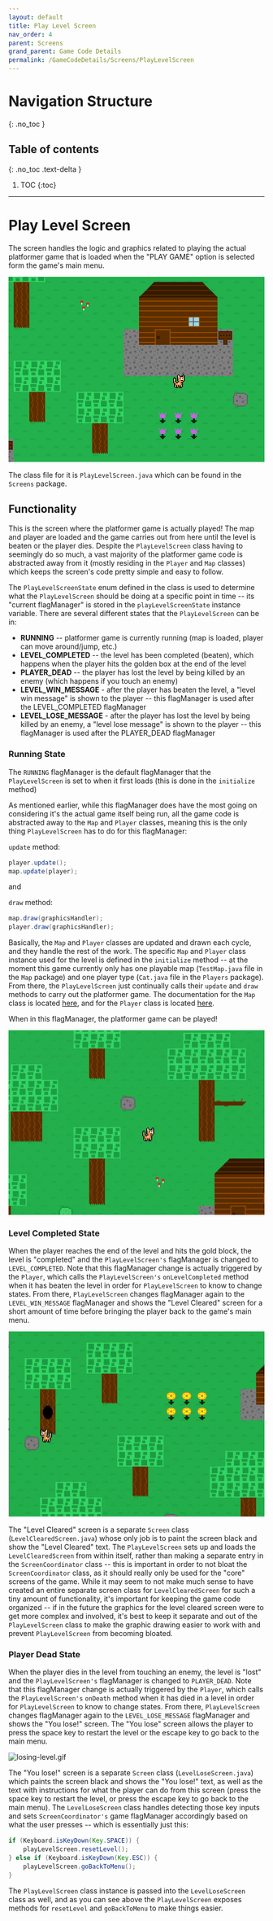 ```yaml
---
layout: default
title: Play Level Screen
nav_order: 4
parent: Screens
grand_parent: Game Code Details
permalink: /GameCodeDetails/Screens/PlayLevelScreen
---
```


# Navigation Structure
{: .no_toc }

## Table of contents
{: .no_toc .text-delta }

1. TOC
{:toc}

---

# Play Level Screen

The screen handles the logic and graphics related to playing the actual platformer game that is loaded  when the "PLAY GAME" option is selected form the game's main menu. 

![Play Level Screen](../../../assets/images/game-screen-1.png)

The class file for it is `PlayLevelScreen.java` which can be found in the `Screens` package.

## Functionality

This is the screen where the platformer game is actually played! The map and player are loaded and the game carries out from here until the level
is beaten or the player dies. Despite the `PlayLevelScreen` class having to seemingly do so much, a vast majority of the platformer game code
is abstracted away from it (mostly residing in the `Player` and `Map` classes) which keeps the screen's code pretty simple and easy to follow.

The `PlayLevelScreenState` enum defined in the class is used to determine what the `PlayLevelScreen` should be doing at a specific point in time --
its "current flagManager" is stored in the `playLevelScreenState` instance variable. There are several different states that the `PlayLevelScreen` can be in:
- **RUNNING** -- platformer game is currently running (map is loaded, player can move around/jump, etc.)
- **LEVEL_COMPLETED** -- the level has been completed (beaten), which happens when the player hits the golden box at the end of the level
- **PLAYER_DEAD** -- the player has lost the level by being killed by an enemy (which happens if you touch an enemy)
- **LEVEL_WIN_MESSAGE** - after the player has beaten the level, a "level win message" is shown to the player -- this flagManager is used after the LEVEL_COMPLETED flagManager
- **LEVEL_LOSE_MESSAGE** - after the player has lost the level by being killed by an enemy, a "level lose message" is shown to the player -- this flagManager is used after the PLAYER_DEAD flagManager  

### Running State

The `RUNNING` flagManager is the default flagManager that the `PlayLevelScreen` is set to when it first loads (this is done in the `initialize` method)

As mentioned earlier, while this flagManager does have the most going on considering it's the actual game itself being run,
all the game code is abstracted away to the `Map` and `Player` classes, meaning this is the only thing `PlayLevelScreen` has to do for this flagManager:

`update` method:
```java
player.update();
map.update(player);
```

and

`draw` method:
```java
map.draw(graphicsHandler);
player.draw(graphicsHandler);
```

Basically, the `Map` and `Player` classes are updated and drawn each cycle, and they handle the rest of the work.
The specific `Map` and `Player` class instance used for the level is defined in the `initialize` method -- at the moment
this game currently only has one playable map (`TestMap.java` file in the `Map` package) and one player type (`Cat.java` file in the `Players` package).
From there, the `PlayLevelScreen` just continually calls their `update` and `draw` methods to carry out the platformer game. The documentation
for the `Map` class is located [here](../map.md), and for the `Player` class is located [here](../player.md).

When in this flagManager, the platformer game can be played!

![game-screen-1.gif](../../../assets/images/playing-level.gif)

### Level Completed State

When the player reaches the end of the level and hits the gold block, the level is "completed" and the `PlayLevelScreen's` flagManager
is changed to `LEVEL_COMPLETED`. Note that this flagManager change is actually triggered by the `Player`, which calls the `PlayLevelScreen's` `onLevelCompleted`
method when it has beaten the level in order for `PlayLevelScreen` to know to change states. From there, `PlayLevelScreen` changes flagManager again to
the `LEVEL_WIN_MESSAGE` flagManager and shows the "Level Cleared" screen for a short amount of time before bringing the player back
to the game's main menu.

![completing-level.gif](../../../assets/images/completing-level.gif)

The "Level Cleared" screen is a separate `Screen` class (`LevelClearedScreen.java`) whose only job is to
paint the screen black and show the "Level Cleared" text. The `PlayLevelScreen` sets up and loads the `LevelClearedScreen` from within itself,
rather than making a separate entry in the `ScreenCoordinator` class -- this is important in order to not bloat the `ScreenCoordinator` class, as it should
really only be used for the "core" screens of the game. While it may seem to not make much sense to have created an entire separate screen class for `LevelClearedScreen`
for such a tiny amount of functionality, it's important for keeping the game code organized -- if in the future the graphics for the level cleared
screen were to get more complex and involved, it's best to keep it separate and out of the `PlayLevelScreen` class to make the graphic drawing easier to work with and 
prevent `PlayLevelScreen` from becoming bloated.

### Player Dead State

When the player dies in the level from touching an enemy, the level is "lost" and the `PlayLevelScreen's` flagManager is changed to `PLAYER_DEAD`.
Note that this flagManager change is actually triggered by the `Player`, which calls the `PlayLevelScreen's` `onDeath`
method when it has died in a level in order for `PlayLevelScreen` to know to change states. From there, `PlayLevelScreen` changes flagManager again to
the `LEVEL_LOSE_MESSAGE` flagManager and shows the "You lose!" screen. The "You lose" screen allows the player to press the space key to restart the level
or the escape key to go back to the main menu.

![losing-level.gif](../../../assets/images/losing-level.gif)

The "You lose!" screen is a separate `Screen` class (`LevelLoseScreen.java`) which paints the screen black and shows the "You lose!" text,
as well as the text with instructions for what the player can do from this screen (press the space key to restart the level, or press
the escape key to go back to the main menu). The `LevelLoseScreen` class handles detecting those key inputs and sets `ScreenCoordinator's` game flagManager
accordingly based on what the user presses -- which is essentially just this:

```java
if (Keyboard.isKeyDown(Key.SPACE)) {
    playLevelScreen.resetLevel();
} else if (Keyboard.isKeyDown(Key.ESC)) {
    playLevelScreen.goBackToMenu();
}
```

The `PlayLevelScreen` class instance is passed into the `LevelLoseScreen` class as well, and as you can see above the
`PlayLevelScreen` exposes methods for `resetLevel` and `goBackToMenu` to make things easier.